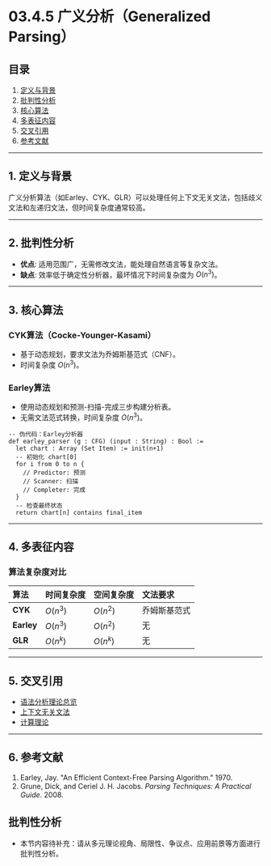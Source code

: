 # 03.4.5 广义分析（Generalized Parsing）

## 目录

1. [定义与背景](#1-定义与背景)
2. [批判性分析](#2-批判性分析)
3. [核心算法](#3-核心算法)
4. [多表征内容](#4-多表征内容)
5. [交叉引用](#5-交叉引用)
6. [参考文献](#6-参考文献)

---

## 1. 定义与背景

广义分析算法（如Earley、CYK、GLR）可以处理任何上下文无关文法，包括歧义文法和左递归文法，但时间复杂度通常较高。

---

## 2. 批判性分析

- **优点**: 适用范围广，无需修改文法，能处理自然语言等复杂文法。
- **缺点**: 效率低于确定性分析器，最坏情况下时间复杂度为 $O(n^3)$。

---

## 3. 核心算法

### CYK算法（Cocke-Younger-Kasami）

- 基于动态规划，要求文法为乔姆斯基范式（CNF）。
- 时间复杂度 $O(n^3)$。

### Earley算法

- 使用动态规划和预测-扫描-完成三步构建分析表。
- 无需文法范式转换，时间复杂度 $O(n^3)$。

```lean
-- 伪代码：Earley分析器
def earley_parser (g : CFG) (input : String) : Bool :=
  let chart : Array (Set Item) := init(n+1)
  -- 初始化 chart[0]
  for i from 0 to n {
    // Predictor: 预测
    // Scanner: 扫描
    // Completer: 完成
  }
  -- 检查最终状态
  return chart[n] contains final_item
```

---

## 4. 多表征内容

### 算法复杂度对比

| 算法 | 时间复杂度 | 空间复杂度 | 文法要求 |
| :--- | :--- | :--- | :--- |
| **CYK** | $O(n^3)$ | $O(n^2)$ | 乔姆斯基范式 |
| **Earley** | $O(n^3)$ | $O(n^2)$ | 无 |
| **GLR** | $O(n^k)$ | $O(n^k)$ | 无 |

---

## 5. 交叉引用

- [语法分析理论总览](README.md)
- [上下文无关文法](../03.2_Formal_Grammars/03.2.2_Context_Free_Grammars.md)
- [计算理论](README.md)

---

## 6. 参考文献

1. Earley, Jay. "An Efficient Context-Free Parsing Algorithm." 1970.
2. Grune, Dick, and Ceriel J. H. Jacobs. *Parsing Techniques: A Practical Guide*. 2008.


## 批判性分析

- 本节内容待补充：请从多元理论视角、局限性、争议点、应用前景等方面进行批判性分析。
